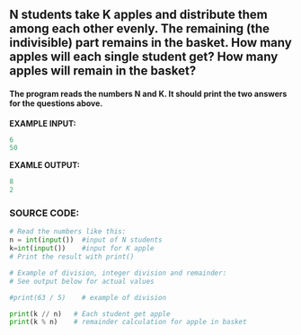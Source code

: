 ## N students take K apples and distribute them among each other evenly. The remaining (the indivisible) part remains in the basket. How many apples will each single student get? How many apples will remain in the basket?

#### The program reads the numbers N and K. It should print the two answers for the questions above.



**EXAMPLE INPUT:**

```PYTHON
6
50
```

**EXAMLE OUTPUT:**

```PYTHON
8
2
```



### SOURCE CODE:

```python
# Read the numbers like this:
n = int(input())  #input of N students
k=int(input())    #input for K apple
# Print the result with print()

# Example of division, integer division and remainder:
# See output below for actual values 

#print(63 / 5)    # example of division 

print(k // n)   # Each student get apple
print(k % n)    # remainder calculation for apple in basket

```

